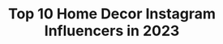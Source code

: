 ---
title: Top 10 Home Decor Instagram Influencers in 2023
description: >-
  Find top home decor Instagram influencers in 2023. Most popular hashtags: #ootd #decor #ad.
platform: Instagram
hits: 8080
text_top: Analyze the best Instagram influencers on inBeat.
text_bottom: Our search engine has 8080 Instagram influencers like this for you to connect with.
profiles:
  - username: "inesbeautypl"
    fullname: >-
      𝙞𝙣𝙚𝙨𝙗𝙚𝙖𝙪𝙩𝙮 -Aga Wroclaw 🌷🎀💝🇵🇱
    bio: >-
      𝓐𝓰𝓮41|Dentist|Beautyblogger |A lover of life |Beauty|Lifestyle|Fashion|Homedecor|Yoga| Olympus 𝓙𝓾𝓼𝓽 𝓱𝓪𝓿𝓮 𝓪 𝓵𝓲𝓽𝓽𝓵𝓮 𝓕𝓪𝓲𝓽𝓱 Contact : ines@inesbeauty.pl
    location: "Poland"
    followers: 36614
    engagement: 763
    commentsToLikes: 0.851104
    id: ck8tdgwnv399r0j78scov01sy
    verified: false
    hashtags: "#niechsiedziejenajlepiej, #pozytywnabzdurka, #ialreadysawoso"
  - username: "stella_thayzer"
    fullname: >-
      stella thayzer
    bio: >-
      Lifestyle | Travel | Nature | Dicas Graduanda em Nutrição🍎 4|8 Empreendedora @stella_homedecor 🏡 De @portodegalinhas 🌊
    location: "Brazil"
    followers: 18169
    engagement: 549
    commentsToLikes: 0.152962
    id: ck15t7cyjgotj0i19j2c97cgb
    verified: false
    hashtags: "#viagem, #viajar, #modafeminina, #ferias"
  - username: "poncikeliz"
    fullname: >-
      Cansu EROL /INFLUENCER
    bio: >-
      🏠 homedecoration 💡DIY project 🌿 lifestyle 🍀Azeri 🇹🇷🇦🇿Ankara
    location: "Turkey"
    followers: 25799
    engagement: 425
    commentsToLikes: 0.061656
    id: ckap26p3gxlzk0i78ycxsx65a
    verified: false
    hashtags: "#annebebek, #omaybgn34, #baby, #justbaby"
  - username: "madisonclevenstine"
    fullname: >-
      Madison Clevenstine
    bio: >-
      • Style + Lifestyle Blog | Musings by Madison • A modern gal’s guide to feminine, classic style, beauty, home decor, & more. • SHOP MY FALL CAPSULE ⬇️
    location: "United States"
    followers: 15479
    engagement: 664
    commentsToLikes: 0.069061
    id: ck5cctexshzdc0i11mxnb46p3
    verified: false
    hashtags: "#ltkunder100, #attheomni, #ltkhome, #omnihotels"
  - username: "letiespadas"
    fullname: >-
      𝐋𝐞𝐭𝐲 𝐄𝐬𝐩𝐚𝐝𝐚𝐬
    bio: >-
      Lifestyle|fashion|homedecor|abogada 📩 letyespadas7@gmail.com 🛍 código @sheinofficial 15% OFF “Lety” 𝐼𝓈𝒶𝒾𝒶𝒽 𝟦𝟣:𝟣𝟢 🕊 CEO @letyespadasboutique
    location: "United States"
    followers: 53407
    engagement: 209
    commentsToLikes: 0.093273
    id: ck0vzx5csbbkn0i19smj5hx8k
    verified: false
    hashtags: "#shopalfaparfusa, #ad, #patmcgrathlabs, #cheirosa62candle"
  - username: "audrey.lanamonamour"
    fullname: >-
      || Audrey & Lana ||
    bio: >-
      • Ma vie de maman ♾ ♡ Lana 6 ans ♡ Bébé (avril 2023) • Strasbourg, 🇫🇷 #kids #family #fashion #homedecor Lien direct 🔛
    location: "France"
    followers: 19795
    engagement: 557
    commentsToLikes: 0.176878
    id: ck6ubxm42c9vv0j71p91zyngi
    verified: false
    hashtags: "#fashionaddict, #family, #weekend, #familygoals"
  - username: "kemczi"
    fullname: >-
      Kamila Prasek
    bio: >-
      #fashion, #lifestyle ,#homedecor ,#travel, #food | Poland contact 📩surifashion4@gmail.
    location: "Germany"
    followers: 52521
    engagement: 304
    commentsToLikes: 0.110236
    id: ck5c1b3kcutf50i11srl7uef5
    verified: false
    hashtags: "#mood, #enjoy, #artistry, #cosmetics"
  - username: "soodecoo"
    fullname: >-
      S͢o͢p͢h͢i͢e͢ -  🌸 Déco
    bio: >-
      ▪️Maman de 2 petites filles 💕 ▪️Amoureuse #homedecor #inspideco #scandinavehome #decorationinterieur #decoaddict
    location: "France"
    followers: 38319
    engagement: 947
    commentsToLikes: 0.082157
    id: ck6tmstnl8gsy0j71i6ljum51
    verified: false
    hashtags: "#cocooning, #follow, #homeinterior, #passion4interior"
  - username: "taianafilpo"
    fullname: >-
      taiana Filpo
    bio: >-
      God🙏🏻 🇩🇴 @gemelasfilpo Stylist 💁🏻💄•Decor 🏡 •Fam(ily❤️) 👨‍👩‍👧 •lifestyle #homedecor 📩 taianafilpo@gmail.com
    location: "Dominican Republic"
    followers: 19679
    engagement: 263
    commentsToLikes: 0.038154
    id: ck6tuadsgf7q80j71e99sd4tw
    verified: false
    hashtags: "#lastazasdetai, #taianafilpo, #taistyle, #decor"
  - username: "luciemcelroy"
    fullname: >-
      Lucie McElroy
    bio: >-
      Czech born, Toronto implant 🇨🇦🇨🇿 Turning our new house into a home 🏠 Mom to little Rory 🐣 #LittleRoryStory #expatlife #homedecor #lifestyle
    location: "Canada"
    followers: 8199
    engagement: 383
    commentsToLikes: 0.064442
    id: ck0u9ii049zy10i19m6b68mbo
    verified: false
    hashtags: "#linkinbio, #37weekspregnant, #samsonitecanada, #3weeksold"
---